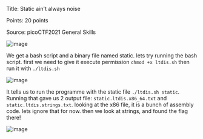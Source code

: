 Title: Static ain't always noise

Points: 20 points

Source: picoCTF2021 General Skills

![image](https://user-images.githubusercontent.com/91729496/236796635-10788517-d989-4691-927f-78c708afea3f.png)

We get a bash script and a binary file named static. lets try running the bash script. first we need to give it execute permission `chmod +x ltdis.sh` then run it with `./ltdis.sh`

![image](https://user-images.githubusercontent.com/91729496/236797081-c09e00b4-3592-4941-847d-7de889279b92.png)

It tells us to run the programme with the static file `./ltdis.sh static`. Running that gave us 2 output file: `static.ltdis.x86_64.txt` and `static.ltdis.strings.txt`.
looking at the x86 file, it is a bunch of assembly code. lets ignore that for now. then we look at strings, and found the flag there!

![image](https://user-images.githubusercontent.com/91729496/236801224-af880d74-a30e-431a-b06b-424481bdbdb8.png)
